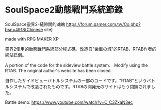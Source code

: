 # SoulSpace2動態戰鬥系統節錄

SoulSpace靈界2-縫隙間的魂魄
https://forum.gamer.com.tw/Co.php?bsn=4918(Chinese site)

made with RPG MAKER XP


靈界2使用的動態戰鬥系統部分程式碼，改造自"歯車の城"的RTAB，RTAB作者的網站已倒。

A portion of the code for the sideview battle system.　Modify using the RTAB. The original author's website has been closed.

自作したサイドビューバトルシステムの一部のコードです。"RTAB"というバトルシステムで改造されたものです。RTABの開発元のサイトはもう閉鎖されました。


Battle demo:
https://www.youtube.com/watch?v=C_C3ZxaN3ec
